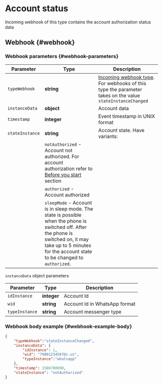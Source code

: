 # Account status

Incoming webhook of this type contains the account authorization status data

## Webhook {#webhook}

### Webhook parameters {#webhook-parameters}

Parameter | Type | Description
----- | ----- | -----
`typeWebhook` | **string** | [Incoming webhook type](type-webhook.md). For webhooks of this type the parameter takes on the value `stateInstanceChanged`
`instanceData` | **object** | Account data
`timestamp` | **integer** | Event timestamp in UNIX format
`stateInstance` | **string** | Account state. Have variants:
| | `notAuthorized` - Account not authorized. For account authorization refer to [Before you start](../../../before-start.md#qr) section
| | `authorized` - Account authorized
| | `sleepMode` - Account is in sleep mode. The state is possible when the phone is switched off. After the phone is switched on, it may take up to 5 minutes for the account state to be changed to `authorized`.

`instanceData` object parameters

Parameter | Type | Description
----- | ----- | -----
`idInstance` | **integer** | Account Id
`wid` | **string** | Account Id in WhatsApp format
`typeInstance` | **string** | Account messenger type 

### Webhook body example {#webhook-example-body}

```json
{
    "typeWebhook":"stateInstanceChanged",
    "instanceData": {
        "idInstance": 1,
        "wid": "79001234567@c.us",
        "typeInstance":"whatsapp"
    },
    "timestamp": 1586700690,
    "stateInstance": "notAuthorized"
}
```
